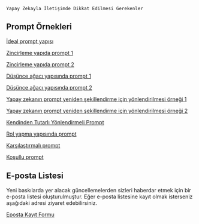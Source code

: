 <link rel="stylesheet" href="style.css" />
<script src="main.js"></script>

```
Yapay Zekayla İletişimde Dikkat Edilmesi Gerekenler
```

## Prompt Örnekleri

[İdeal prompt yapısı](prompts/ideal)

[Zincirleme yapıda prompt 1](prompts/zincirleme-1)

[Zincirleme yapıda prompt 2](prompts/zincirleme-2)

[Düşünce ağacı yapısında prompt 1](prompts/dusunce-1)

[Düşünce ağacı yapısında prompt 2](prompts/dusunce-2)

[Yapay zekanın prompt yeniden şekillendirme için yönlendirilmesi örneği 1](prompts/yeniden-1)

[Yapay zekanın prompt yeniden şekillendirme için yönlendirilmesi örneği 2](prompts/yeniden-2)

[Kendinden Tutarlı Yönlendirmeli Prompt](prompts/kendinden)

[Rol yapma yapısında prompt](prompts/rol)

[Karşılaştırmalı prompt](prompts/karsilastirmali)

[Koşullu prompt](prompts/kosullu)

## E-posta Listesi

Yeni baskılarda yer alacak güncellemelerden sizleri haberdar etmek için bir e-posta listesi oluşturulmuştur.
Eğer e-posta listesine kayıt olmak isterseniz aşağıdaki adresi ziyaret edebilirsiniz.

[Eposta Kayıt Formu](https://forms.office.com/r/Hbby54WjxG)

